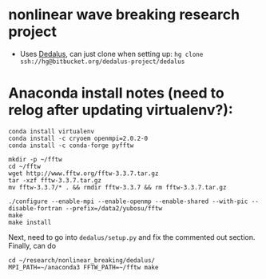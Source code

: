 # nonlinear wave breaking research project
- Uses [Dedalus](https://bitbucket.org/dedalus-project/dedalus), can just clone
  when setting up: `hg clone ssh://hg@bitbucket.org/dedalus-project/dedalus`

# Anaconda install notes (need to relog after updating virtualenv?):
```
conda install virtualenv
conda install -c cryoem openmpi=2.0.2-0
conda install -c conda-forge pyfftw

mkdir -p ~/fftw 
cd ~/fftw
wget http://www.fftw.org/fftw-3.3.7.tar.gz
tar -xzf fftw-3.3.7.tar.gz
mv fftw-3.3.7/* . && rmdir fftw-3.3.7 && rm fftw-3.3.7.tar.gz

./configure --enable-mpi --enable-openmp --enable-shared --with-pic --disable-fortran --prefix=/data2/yubosu/fftw
make
make install
```

Next, need to go into `dedalus/setup.py` and fix the commented out section. Finally, can do
```
cd ~/research/nonlinear_breaking/dedalus/
MPI_PATH=~/anaconda3 FFTW_PATH=~/fftw make
```
